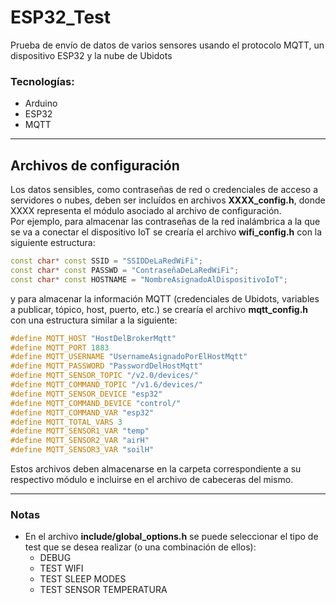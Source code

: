 # ESP32_Test
Prueba de envío de datos de varios sensores usando el protocolo MQTT, un dispositivo ESP32 y la nube de Ubidots
### Tecnologías:  
- Arduino
- ESP32
- MQTT
---
## Archivos de configuración
Los datos sensibles, como contraseñas de red o credenciales de acceso a servidores o nubes, deben ser incluídos en archivos **__XXXX_config.h__**, donde XXXX representa el módulo asociado al archivo de configuración.  
Por ejemplo, para almacenar las contraseñas de la red inalámbrica a la que se va a conectar el dispositivo IoT se crearía el archivo **__wifi_config.h__** con la siguiente estructura:
```C++
const char* const SSID = "SSIDDeLaRedWiFi";
const char* const PASSWD = "ContraseñaDeLaRedWiFi";
const char* const HOSTNAME = "NombreAsignadoAlDispositivoIoT";
```
y para almacenar la información MQTT (credenciales de Ubidots, variables a publicar, tópico, host, puerto, etc.) se crearía el archivo **__mqtt_config.h__** con una estructura similar a la siguiente:
```C++
#define MQTT_HOST "HostDelBrokerMqtt"
#define MQTT_PORT 1883
#define MQTT_USERNAME "UsernameAsignadoPorElHostMqtt"
#define MQTT_PASSWORD "PasswordDelHostMqtt"
#define MQTT_SENSOR_TOPIC "/v2.0/devices/"
#define MQTT_COMMAND_TOPIC "/v1.6/devices/"
#define MQTT_SENSOR_DEVICE "esp32"
#define MQTT_COMMAND_DEVICE "control/"
#define MQTT_COMMAND_VAR "esp32"
#define MQTT_TOTAL_VARS 3
#define MQTT_SENSOR1_VAR "temp"
#define MQTT_SENSOR2_VAR "airH"
#define MQTT_SENSOR3_VAR "soilH"
```
Estos archivos deben almacenarse en la carpeta correspondiente a su respectivo módulo e incluirse en el archivo de cabeceras del mismo.

---
### Notas
- En el archivo __include/global_options.h__ se puede seleccionar el tipo de test que se desea realizar (o una combinación de ellos):
    - DEBUG
    - TEST WIFI
    - TEST SLEEP MODES
    - TEST SENSOR TEMPERATURA